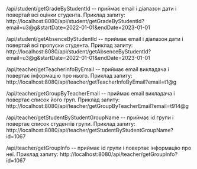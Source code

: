 /api/student/getGradeByStudentId  -- приймає email і діапазон дати і повертай всі оцінки студента. Приклад запиту:
http://localhost:8080/api/student/getGradeByStudentId?email=u3@g&startDate=2022-01-01&endDate=2023-01-01

/api/student/getAbsenceByStudentId  -- приймає email і діапазон дати і повертай всі пропуски студента. Приклад запиту:
http://localhost:8080/api/student/getAbsenceByStudentId?email=u3@g&startDate=2022-01-01&endDate=2023-01-01

/api/teacher/getTeacherInfoByEmail -- приймає email викладача і повертає інформацію про нього. Приклад запиту:
http://localhost:8080/api/teacher/getTeacherInfoByEmail?email=t1@g

/api/teacher/getGroupByTeacherEmail -- приймає email викладача і повертає список його груп. Приклад запиту:
http://localhost:8080/api/teacher/getGroupByTeacherEmail?email=t914@g

/api/teacher/getStudentByStudentGroupName -- приймає id групи і повертає список студентів групи. Приклад запиту:
http://localhost:8080/api/teacher/getStudentByStudentGroupName?id=1067

/api/teacher/getGroupInfo -- приймає id групи і повертає інформацію про неї. Приклад запиту:
http://localhost:8080/api/teacher/getGroupInfo?id=1067
